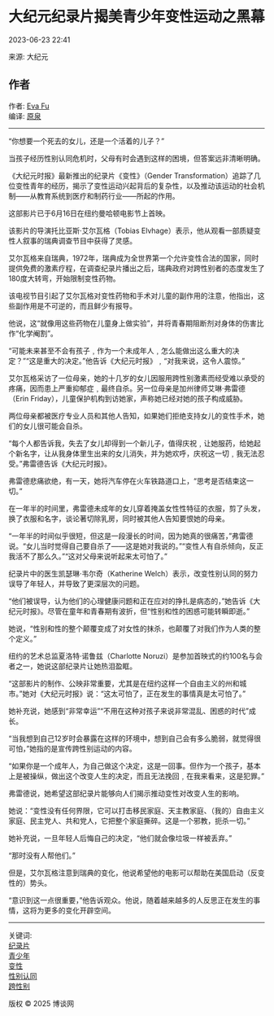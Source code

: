# 大纪元纪录片揭美青少年变性运动之黑幕

2023-06-23 22:41

来源: 大纪元

## 作者

作者: [Eva Fu](https://botanwang.com/taxonomy/eva%7Cfu.html)  
编译: [原泉](https://botanwang.com/taxonomy/%E5%8E%9F%E6%B3%89.html)  

---

“你想要一个死去的女儿，还是一个活着的儿子？”

当孩子经历性别认同危机时，父母有时会遇到这样的困境，但答案远非清晰明确。

《大纪元时报》最新推出的纪录片《变性》（Gender Transformation）追踪了几位变性青年的经历，揭示了变性运动兴起背后的复杂性，以及推动该运动的社会机制——从教育系统到医疗和制药行业——所起的作用。

这部影片已于6月16日在纽约曼哈顿电影节上首映。

该影片的导演托比亚斯‧艾尔瓦格（Tobias Elvhage）表示，他从观看一部质疑变性人叙事的瑞典调查节目中获得了灵感。

艾尔瓦格来自瑞典，1972年，瑞典成为全世界第一个允许变性合法的国家，同时提供免费的激素疗程，在调查纪录片播出之后，瑞典政府对跨性别者的态度发生了180度大转弯，开始限制变性药物。

该电视节目引起了艾尔瓦格对变性药物和手术对儿童的副作用的注意，他指出，这些副作用是不可逆的，而且鲜少有报导。

他说，这“就像用这些药物在儿童身上做实验”，并将青春期阻断剂对身体的伤害比作“化学阉割”。

“可能未来甚至不会有孩子﹐作为一个未成年人﹐怎么能做出这么重大的决定？”“这是重大的决定。”他告诉《大纪元时报》﹐“对我来说，这令人震惊。”

艾尔瓦格采访了一位母亲，她的十几岁的女儿因服用跨性别激素而经受难以承受的疼痛，因而患上严重抑郁症﹐最终自杀。另一位母亲是加州律师艾琳‧弗雷德（Erin Friday），儿童保护机构到访她家，声称她已经对她的孩子构成威胁。

两位母亲都被医疗专业人员和其他人告知，如果她们拒绝支持女儿的变性手术，她们的女儿很可能会自杀。

“每个人都告诉我，失去了女儿却得到一个新儿子，值得庆祝﹐让她服药，给她起个新名字，让从我身体里生出来的女儿消失，并为她欢呼，庆祝这一切﹐我无法忍受。”弗雷德告诉《大纪元时报》。

弗雷德悲痛欲绝，有一天，她将汽车停在火车铁路道口上，“思考是否结束这一切。”

在一年半的时间里，弗雷德未成年的女儿穿着掩盖女性性特征的衣服，剪了头发，换了衣服和名字，谈论著切除乳房，同时被其他人告知要恨她的母亲。

“一年半的时间似乎很短，但这是一段漫长的时间，因为她真的很痛苦，”弗雷德说。“女儿当时觉得自己要自杀了——这是她对我说的。”“变性人有自杀倾向，反正我活不了那么久。”“这对父母来说听起来太可怕了。”

纪录片中的医生凯瑟琳‧韦尔奇（Katherine Welch）表示，改变性别认同的努力误导了年轻人，并导致了更深层次的问题。

“他们被误导，认为他们的心理健康问题和正在应对的挣扎是病态的，”她告诉《大纪元时报》。尽管在童年和青春期有波折，但“性别和性的困惑可能转瞬即逝。”

她说，“性别和性的整个颠覆变成了对女性的抹杀，也颠覆了对我们作为人类的整个定义。”

纽约的艺术总监夏洛特‧诺鲁兹（Charlotte Noruzi）是参加首映式的约100名与会者之一，她说这部纪录片让她热泪盈眶。

“这部影片的制作、公映非常重要，尤其是在纽约这样一个自由主义的州和城市。”她对《大纪元时报》说：“这太可怕了，正在发生的事情真是太可怕了。”

她补充说，她感到“非常幸运”“不用在这种对孩子来说非常混乱、困惑的时代”成长。

“当我想到自己12岁时会暴露在这样的环境中，想到自己会有多么脆弱，就觉得很可怕，”她指的是宣传跨性别运动的内容。

“如果你是一个成年人，为自己做这个决定，这是一回事。但作为一个孩子，基本上是被操纵，做出这个改变人生的决定，而且无法挽回﹐在我来看来，这是犯罪。”

弗雷德说，她希望这部纪录片能够向人们揭示推动变性对改变人生的影响。

她说：“变性没有任何界限，它可以打击移民家庭、天主教家庭、（我的）自由主义家庭、民主党人、共和党人，它把整个家庭撕碎。这是一个邪教，扼杀一切。”

她补充说，一旦年轻人后悔自己的决定，“他们就会像垃圾一样被丢弃。”

“那时没有人帮他们。”

但是，艾尔瓦格注意到瑞典的变化，他说希望他的电影可以帮助在美国启动（反变性的）势头。

“意识到这一点很重要，”他告诉观众。他说，随着越来越多的人反思正在发生的事情，这将为更多的变化开辟空间。

---

关键词:  
[纪录片](https://botanwang.com/taxonomy/term/12862)  
[青少年](https://botanwang.com/taxonomy/%E9%9D%92%E5%B0%91%E5%B9%B4.html)  
[变性](https://botanwang.com/taxonomy/%E5%8F%98%E6%80%A7.html)  
[性别认同](https://botanwang.com/taxonomy/%E6%80%A7%E5%88%AB%E8%AE%A4%E5%90%8C.html)  
[跨性别](https://botanwang.com/taxonomy/%E8%B7%A8%E6%80%A7%E5%88%AB.html)  

版权 © 2025 博谈网